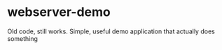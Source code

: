 webserver-demo
==============

Old code, still works. Simple, useful demo application that actually does something
